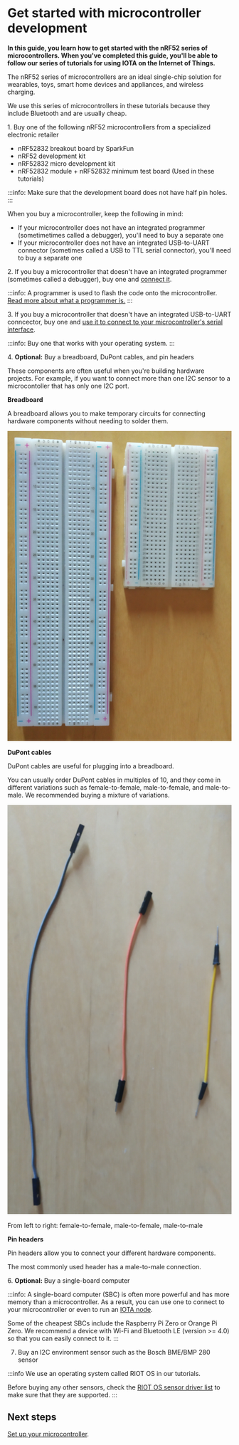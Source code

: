 # Get started with microcontroller development

**In this guide, you learn how to get started with the nRF52 series of microcontrollers. When you've completed this guide, you'll be able to follow our series of tutorials for using IOTA on the Internet of Things.**

The nRF52 series of microcontrollers are an ideal single-chip solution for wearables, toys, smart home devices and appliances, and wireless charging.

We use this series of microcontrollers in these tutorials because they include Bluetooth and are usually cheap. 

1\. Buy one of the following nRF52 microcontrollers from a specialized electronic retailer
    
- nRF52832 breakout board by SparkFun
- nRF52 development kit
- nRF52832 micro development kit
- nRF52832 module + nRF52832 minimum test board (Used in these tutorials)

:::info:
Make sure that the development board does not have half pin holes.
:::

When you buy a microcontroller, keep the following in mind:

- If your microcontroller does not have an integrated programmer (sometimetimes called a debugger), you'll need to buy a separate one
- If your microcontroller does not have an integrated USB-to-UART connector (sometimes called a USB to TTL serial connector), you'll need to buy a separate one
    
2\. If you buy a microcontroller that doesn't have an integrated programmer (sometimes called a debugger), buy one and [connect it](../how-to-guides/connect-programmer.md).

:::info:
A programmer is used to flash the code onto the microcontroller. 
[Read more about what a programmer is.](https://www.engineersgarage.com/tutorials/microcontroller-programmer-burner)
:::
    
3\. If you buy a microcontroller that doesn't have an integrated USB-to-UART conncector, buy one and [use it to connect to your microcontroller's serial interface](../how-to-guides/connect-to-serial-interface.md).
    
:::info:
Buy one that works with your operating system.
:::
    
4\. **Optional:** Buy a breadboard, DuPont cables, and pin headers

These components are often useful when you're building hardware projects.
For example, if you want to connect more than one I2C sensor to a microcontoller that has only one I2C port.

**Breadboard**

A breadboard allows you to make temporary circuits for connecting hardware components without needing to solder them.

![breadboard](../images/breadboards.png)

**DuPont cables**

DuPont cables are useful for plugging into a breadboard.

You can usually order DuPont cables in multiples of 10, and they come in different variations such as female-to-female, male-to-female, and male-to-male. We recommended buying a mixture of variations.

![DuPoint cables](../images/dupont_cable.png)

From left to right: female-to-female, male-to-female, male-to-male

**Pin headers**

Pin headers allow you to connect your different hardware components.

The most commonly used header has a male-to-male connection. 
    
6\. **Optional:** Buy a single-board computer

:::info:
A single-board computer (SBC) is often more powerful and has more memory than a microcontroller. As a result, you can use one to connect to your microcontroller or even to run an [IOTA node](root://ciri/0.1/how-to-guides/run-a-ciri-node-on-an-sbc.md).

Some of the cheapest SBCs include the Raspberry Pi Zero or Orange Pi Zero. 
We recommend a device with Wi-Fi and Bluetooth LE (version >= 4.0) so that you can easily connect to it.
:::

7. Buy an I2C environment sensor such as the Bosch BME/BMP 280 sensor

:::info
We use an operating system called RIOT OS in our tutorials.

Before buying any other sensors, check the [RIOT OS sensor driver list](http://riot-os.org/api/group__drivers__sensors.html) to make sure that they are supported.
:::

## Next steps

[Set up your microcontroller](../how-to-guides/set-up-nrf52-microcontroller.md).
    
    